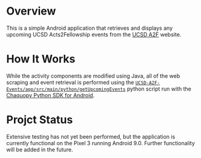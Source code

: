 # Overview
This is a simple Android application that retrieves and displays any upcoming UCSD Acts2Fellowship events from the [UCSD A2F](http://www.ucsda2f.org/) website.

# How It Works
While the activity components are modified using Java, all of the web scraping and event retrieval is performed using the [`UCSD-A2F-Events/app/src/main/python/getUpcomingEvents`](https://github.com/jbwong05/UCSD-A2F-Events/blob/master/app/src/main/python/getUpcomingEvents.py) python script run with the [Chaquopy Python SDK for Android](https://chaquo.com/chaquopy/).

# Projct Status
Extensive testing has not yet been performed, but the application is currently functional on the Pixel 3 running Android 9.0. Further functionality will be added in the future.